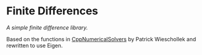 # Finite Differences

*A simple finite difference library.*

Based on the functions in [CppNumericalSolvers](https://github.com/PatWie/CppNumericalSolvers)
by Patrick Wieschollek and rewritten to use Eigen.
